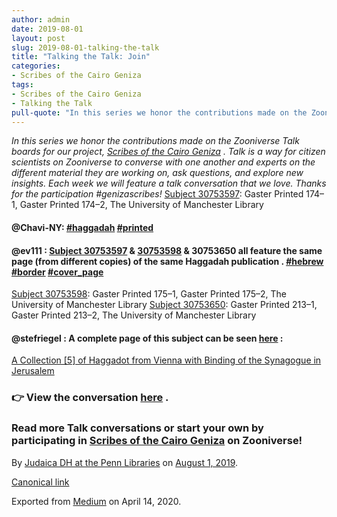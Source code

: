 ```yaml
---
author: admin
date: 2019-08-01
layout: post
slug: 2019-08-01-talking-the-talk
title: "Talking the Talk: Join"
categories:
- Scribes of the Cairo Geniza
tags:
- Scribes of the Cairo Geniza
- Talking the Talk
pull-quote: "In this series we honor the contributions made on the Zooniverse Talk boards for our project, Scribes of the Cairo Geniza. Finding a #join is always a celebratory occasion! This printed page is reconstructed."
---
```


_In this series we honor the contributions made on the Zooniverse Talk boards for our project,_ [_Scribes of the Cairo Geniza_](https://www.zooniverse.org/projects/judaicadh/scribes-of-the-cairo-geniza?source=post_page---------------------------) _. Talk is a way for citizen scientists on Zooniverse to converse with one another and experts on the different material they are working on, ask questions, and explore new insights. Each week we will feature a talk conversation that we love. Thanks for the participation #genizascribes!_
[Subject 30753597](https://www.zooniverse.org/projects/judaicadh/scribes-of-the-cairo-geniza/talk/subjects/30753597): Gaster Printed 174–1, Gaster Printed 174–2, The University of Manchester Library

#### **@Chavi-NY:** [#haggadah](https://www.zooniverse.org/projects/judaicadh/scribes-of-the-cairo-geniza/talk/tags/haggadah) [#printed](https://www.zooniverse.org/projects/judaicadh/scribes-of-the-cairo-geniza/talk/tags/printed)

#### **@ev111** : [Subject 30753597](https://www.zooniverse.org/projects/judaicadh/scribes-of-the-cairo-geniza/talk/subjects/30753597) & [30753598](https://www.zooniverse.org/projects/judaicadh/scribes-of-the-cairo-geniza/talk/subjects/30753598) & 30753650 all feature the same page (from different copies) of the same Haggadah publication . [#hebrew](https://www.zooniverse.org/projects/judaicadh/scribes-of-the-cairo-geniza/talk/tags/hebrew) [#border](https://www.zooniverse.org/projects/judaicadh/scribes-of-the-cairo-geniza/talk/tags/border) [#cover_page](https://www.zooniverse.org/projects/judaicadh/scribes-of-the-cairo-geniza/talk/tags/cover_page)

[Subject 30753598](https://www.zooniverse.org/projects/judaicadh/scribes-of-the-cairo-geniza/talk/subjects/30753598): Gaster Printed 175–1, Gaster Printed 175–2, The University of Manchester Library [Subject 30753650](https://www.zooniverse.org/projects/judaicadh/scribes-of-the-cairo-geniza/talk/subjects/30753650): Gaster Printed 213–1, Gaster Printed 213–2, The University of Manchester Library

#### **@stefriegel** : A complete page of this subject can be seen [here](https://winners-auctions.com/en/content/collection-5-haggadot-vienna-binding-synagogue-jerusalem) :

[A Collection [5] of Haggadot from Vienna with Binding of the Synagogue in Jerusalem](https://winners-auctions.com/en/content/collection-5-haggadot-vienna-binding-synagogue-jerusalem)

### 👉 View the conversation [here](https://www.zooniverse.org/projects/judaicadh/scribes-of-the-cairo-geniza/talk/1029/1042974?source=post_page---------------------------)  .

### Read more Talk conversations or start your own by participating in [Scribes of the Cairo Geniza](https://www.scribesofthecairogeniza.org/?source=post_page---------------------------) on Zooniverse!

By [Judaica DH at the Penn Libraries](https://medium.com/@judaicadh) on [<time>August 1, 2019</time>](https://medium.com/p/b6abba4bb616).

[Canonical link](https://medium.com/@judaicadh/talking-the-talk-join-b6abba4bb616)

Exported from [Medium](https://medium.com) on April 14, 2020.
